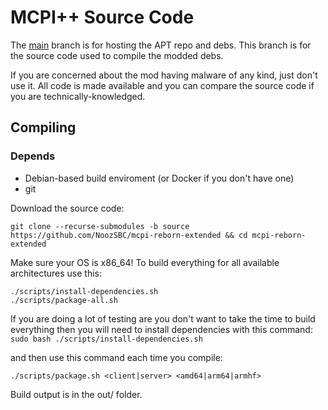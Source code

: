 # MCPI++ Source Code

The [main](https://github.com/NoozSBC/mcpi-reborn-extended/tree/main) branch is for hosting the APT repo and debs. This branch is for the source code used to compile the modded debs.

If you are concerned about the mod having malware of any kind, just don't use it. All code is made available and you can compare the source code if you are technically-knowledged.

## Compiling
### Depends
- Debian-based build enviroment (or Docker if you don't have one)
- git

Download the source code:
```
git clone --recurse-submodules -b source https://github.com/NoozSBC/mcpi-reborn-extended && cd mcpi-reborn-extended
```

Make sure your OS is x86_64!
To build everything for all available architectures use this:
```
./scripts/install-dependencies.sh
./scripts/package-all.sh
```

If you are doing a lot of testing are you don't want to take the time to build everything then you will need to install dependencies with this command:
`sudo bash ./scripts/install-dependencies.sh`

and then use this command each time you compile:

`./scripts/package.sh <client|server> <amd64|arm64|armhf>`

Build output is in the out/ folder.
